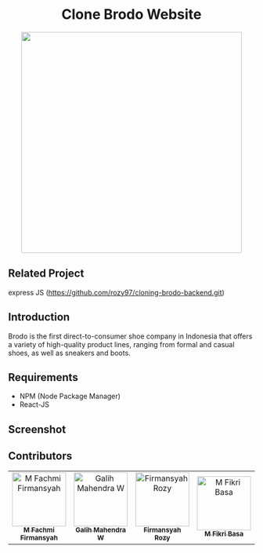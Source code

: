<h1 align="center">Clone Brodo Website</h1>

<p align="center">
  <img src="https://cf.shopee.co.id/file/527af9f99556ff79cb1eee9da241f96a" width="450"/>
</p>

## Related Project
express JS (https://github.com/rozy97/cloning-brodo-backend.git)

## Introduction

Brodo is the first direct-to-consumer shoe company in Indonesia that offers a variety of high-quality product lines, ranging from formal and casual shoes, as well as sneakers and boots.


## Requirements
  - NPM (Node Package Manager)
  - React-JS
 
## Screenshot
<p align='center'>
  
</p>
  
## Contributors

<table border="0">
  <tr>
    <td align="center">
      <a href="https://github.com/firmansyahfachmi">
        <img width="110" src="https://avatars1.githubusercontent.com/firmansyahfachmi" alt="M Fachmi Firmansyah"><br/>
          <sub><b>M Fachmi Firmansyah</b></sub>
      </a>
    </td>
    <td align="center">
      <a href="https://github.com/mahendragalih26">
        <img width="110" src="https://avatars1.githubusercontent.com/mahendragalih26" alt="Galih Mahendra W"><br/>
          <sub><b>Galih Mahendra W</b></sub>
      </a>
    </td>
    <td align="center">
      <a href="https://github.com/rozy97">
        <img width="110" src="https://avatars1.githubusercontent.com/rozy97" alt="Firmansyah Rozy"><br/>
          <sub><b>Firmansyah Rozy</b></sub>
      </a>
    </td>
    <td align="center">
      <a href="https://github.com/fikribasa">
        <img width="110" src="https://avatars1.githubusercontent.com/fikribasa" alt="M Fikri Basa"><br/>
          <sub><b>M Fikri Basa</b></sub>
      </a>
    </td>
  </tr>
</table>
